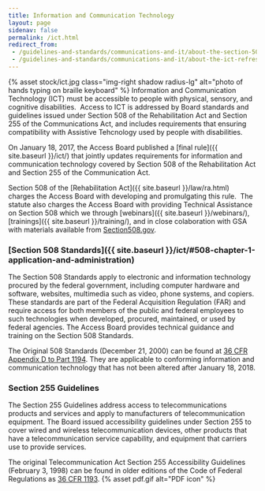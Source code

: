 ```yaml
---
title: Information and Communication Technology
layout: page
sidenav: false
permalink: /ict.html
redirect_from:
 - /guidelines-and-standards/communications-and-it/about-the-section-508-standards/
 - /guidelines-and-standards/communications-and-it/about-the-ict-refresh/overview-of-the-final-rule/
---
```

{% asset stock/ict.jpg class="img-right shadow radius-lg" alt="photo of hands typing on braille keyboard" %}
Information and Communication Technology (ICT) must be accessible to people with physical, sensory, and cognitive disabilities.&nbsp; Access to ICT is addressed by Board standards and guidelines issued under Section 508 of the Rehabilitation Act and Section 255 of the Communications Act, and includes requirements that ensuring compatibility with Assistive Tehcnology used by people with disabilities.

On January 18, 2017, the Access Board published a [final rule]({{ site.baseurl }}/ict/) that jointly updates requirements for information and communication technology covered by Section 508 of the Rehabilitation Act and Section 255 of the Communication Act.

Section 508 of the [Rehabilitation Act]({{ site.baseurl }}/law/ra.html) charges the Access Board with developing and promulgating this rule.&nbsp; The statute also charges the Access Board with providing Technical Assistance on Section 508 which we through [webinars]({{ site.baseurl }}/webinars/), [trainings]({{ site.baseurl }}/training/), and in close colaboration with GSA with materials available from [Section508.gov](https://www.section508.gov).

### [Section 508 Standards]({{ site.baseurl }}/ict/#508-chapter-1-application-and-administration)

The Section 508 Standards apply to electronic and information technology procured by the federal government, including computer hardware and software, websites, multimedia such as video, phone systems, and copiers. These standards are part of the Federal Acquisition Regulation (FAR) and require access for both members of the public and federal employees to such technologies when developed, procured, maintained, or used by federal agencies. The Access Board provides technical guidance and training on the Section 508 Standards.

The Original 508 Standards (December 21, 2000) can be found at [36 CFR Appendix D to Part 1194](https://www.govinfo.gov/content/pkg/CFR-2019-title36-vol3/xml/CFR-2019-title36-vol3-part1194-appD.xml). They are applicable to conforming information and communication technology that has not been altered after January 18, 2018.

### Section 255 Guidelines

The Section 255 Guidelines address access to telecommunications products and services and apply to manufacturers of telecommunication equipment. The Board issued accessibility guidelines under Section 255 to cover wired and wireless telecommunication devices, other products that have a telecommunication service capability, and equipment that carriers use to provide services. 

The original Telecommunication Act Section 255 Accessibility Guidelines (February 3, 1998) can be found in older editions of the Code of Federal Regulations as [36 CFR 1193](https://www.govinfo.gov/content/pkg/CFR-2016-title36-vol3/pdf/CFR-2016-title36-vol3-part1193.pdf). {% asset pdf.gif alt="PDF icon" %}

